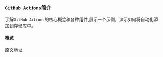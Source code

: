 ### `GitHub Actions`简介

了解`GitHub Actions`的核心概念和各种组件,展示一个示例，演示如何将自动化添加到存储库中。

#### 概览



[原文地址](https://docs.github.com/en/free-pro-team@latest/actions/learn-github-actions/introduction-to-github-actions)